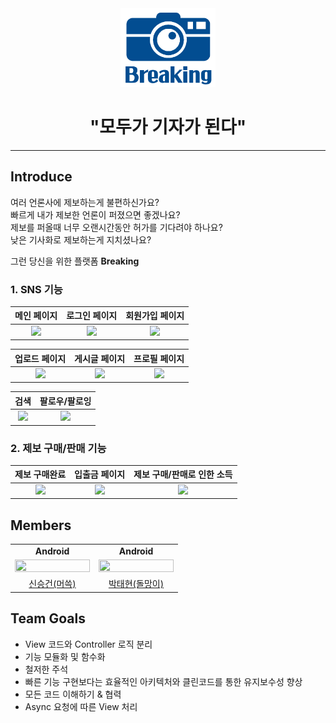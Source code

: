 <div align='center'>
  <img src="https://github.com/Breaking-Dope/breaking-frontend/blob/develop/breaking-front/src/assets/img/breaking-logo.png" width=30% height=30% />

# "모두가 기자가 된다"

---

</div>

## Introduce

여러 언론사에 제보하는게 불편하신가요?  
빠르게 내가 제보한 언론이 퍼졌으면 좋겠나요?  
제보를 퍼올때 너무 오랜시간동안 허가를 기다려야 하나요?  
낮은 기사화로 제보하는게 지치셨나요?

그런 당신을 위한 플랫폼 **Breaking**

<h3>1. SNS 기능</h3>

|             메인 페이지             |             로그인 페이지             |             회원가입 페이지             |
| :--------------------------------: | :----------------------------------: | :------------------------------------: |
| <img src="https://user-images.githubusercontent.com/31824443/190646366-aa578e23-38e8-4bb2-bf45-485aca28e446.png" width=300px /> | <img src="https://user-images.githubusercontent.com/31824443/190646768-96e008f7-568d-4b02-b8cb-405556c98a43.png" width=300px /> |  <img src="https://user-images.githubusercontent.com/31824443/190641921-dd01b048-e181-42e6-9822-959dbb2fe4fe.png" width="300px" /> |

|             업로드 페이지             |             게시글 페이지             |             프로필 페이지             |
| :------------------------------------: | :----------------------------------: | :----------------------------------: |
| <img src="https://user-images.githubusercontent.com/31824443/190646929-2a1fd7d3-0d29-455f-b69f-080463389340.png" width=250px /> | <img src="https://user-images.githubusercontent.com/31824443/190647012-4c8ec725-de7c-4368-8a3b-6490e0ec98cd.png" width=250px /> | <img src="https://user-images.githubusercontent.com/31824443/190647053-b5096d45-aeb3-4fa2-83d8-15534edc656c.png" width=300px /> |

|             검색             |             팔로우/팔로잉             |
| :--------------------------: | :-------------------------: |
| <img src="https://user-images.githubusercontent.com/31824443/190647236-a6f6ad1d-5935-48ab-b331-8056ae1fc409.png" width=300px /> | <img src="https://user-images.githubusercontent.com/31824443/190647421-4a6df745-3997-418e-9603-cf5f44826af0.png" width=300px />

<h3>2. 제보 구매/판매 기능</h3>

|             제보 구매완료            |             입출금 페이지             |             제보 구매/판매로 인한 소득             |
| :---------------------------------: | :----------------------------------: | :----------------------------------------------: |
| <img src="https://user-images.githubusercontent.com/31824443/190648851-11c9046f-2d2b-4b9b-9b32-5422a527a9e8.png" width=550px />| <img src="https://user-images.githubusercontent.com/31824443/190648941-5cdeb625-57ce-45a6-83bc-1faf976ccfa0.png" width=300px /> | <img src="https://user-images.githubusercontent.com/31824443/190649014-e549ff05-d54f-4dc2-b2cc-08a71eb31a22.png" width=300px /> |

## Members

<table>
  <tr>
    <td align="center">
      <b>Android</b>
    </td>
    <td align="center">
      <b>Android</b>
    </td>
  </tr>
  <tr>
    <td>
      <img src="https://user-images.githubusercontent.com/54919474/190633696-b7240bf0-532d-494e-9b16-911299bebc02.png" width="120px" height="15%"/>
    </td>
    <td>
      <img src="https://user-images.githubusercontent.com/54919474/190632670-250f2698-e913-4338-903d-38d883481838.png" width="120px" height="15%"/>
  </tr>
  <tr>
    <td align="center">
      <a href="https://github.com/SeungGun">
      신승건(머쓱)
      </a>
    </td>
    <td align="center">
      <a href="https://github.com/Taehyuny">
      박태현(돌망이)
      </a>
    </td>
  </tr>
  </table>

## Team Goals
- View 코드와 Controller 로직 분리
- 기능 모듈화 및 함수화
- 철저한 주석
- 빠른 기능 구현보다는 효율적인 아키텍처와 클린코드를 통한 유지보수성 향상
- 모든 코드 이해하기 & 협력
- Async 요청에 따른 View 처리
